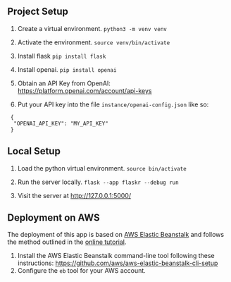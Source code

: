 ## Project Setup

1. Create a virtual environment.
`python3 -m venv venv`

2. Activate the environment.
`source venv/bin/activate`

3. Install flask
`pip install flask`

4. Install openai.
`pip install openai`

5. Obtain an API Key from OpenAI: https://platform.openai.com/account/api-keys

6. Put your API key into the file `instance/openai-config.json` like so:
```
 {
  "OPENAI_API_KEY": "MY_API_KEY"
 }
```

## Local Setup

1. Load the python virtual environment.
`source bin/activate`

2. Run the server locally.
`flask --app flaskr --debug run`

3. Visit the server at http://127.0.0.1:5000/

## Deployment on AWS

The deployment of this app is based on
[AWS Elastic Beanstalk](https://aws.amazon.com/elasticbeanstalk/) and follows the
method outlined in the
[online tutorial](https://docs.aws.amazon.com/elasticbeanstalk/latest/dg/create-deploy-python-flask.html).

1. Install the AWS Elastic Beanstalk command-line tool following these instructions:
   https://github.com/aws/aws-elastic-beanstalk-cli-setup
2. Configure the `eb` tool for your AWS account.
